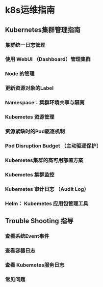 


# k8s运维指南  




## Kubernetes集群管理指南  

### 集群统一日志管理  

<!-- 
Kubernetes日志的6个最佳实践 
https://mp.weixin.qq.com/s/aPLE5N6Re-cUgTJR3MrICQ

kubernetes搭建EFK日志管理系统
https://mp.weixin.qq.com/s/sXl4KkoweCkSYL7k5G0ycQ
 kubernetes集群中部署EFK日志管理系统
https://mp.weixin.qq.com/s/oCOKYOgak3PjmHnFiAin7g
-->

### 使用 WebUI （Dashboard）管理集群  
<!-- 
Kubernetes的三种可视化UI界面
https://blog.51cto.com/14157628/2473866

kubernetes部署dashboard可视化插件
https://blog.csdn.net/networken/article/details/85607593?utm_medium=distribute.wap_relevant.none-task-blog-BlogCommendFromMachineLearnPai2-2.wap_blog_relevant_pic&depth_1-utm_source=distribute.wap_relevant.none-task-blog-BlogCommendFromMachineLearnPai2-2.wap_blog_relevant_pic


配置kubernetes UI图形化界面
https://blog.csdn.net/iouczp/article/details/80299775

-->

### Node 的管理  

### 更新资源对象的Label  

### Namespace：集群环境共享与隔离  

### Kubemetes 资源管理  

### 资源紧缺时的Pod驱逐机制  

### Pod Disruption Budget （主动驱逐保护）  

### Kubemetes集群的高可用部署方案  

### Kubemetes 集群监控  

### Kubemetes 审计日志 （Audit Log）  

### Helm： Kubemetes 应用包管理工具



## Trouble Shooting 指导  

<!-- 
Kubernetes 问题定位技巧：容器内抓包
https://mp.weixin.qq.com/s/JlC8yCj-WOOCNOPo3V4_sQ

-->

### 査看系统Event事件  


### 查看容器日志  


### 査看 Kubemetes服务日志  

### 常见问题  





